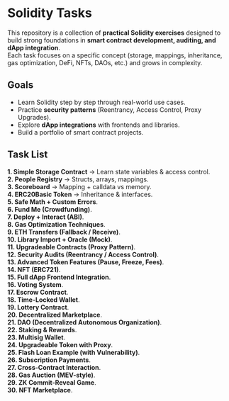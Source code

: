 # Solidity Tasks  

This repository is a collection of **practical Solidity exercises** designed to build strong foundations in **smart contract development, auditing, and dApp integration**.  
Each task focuses on a specific concept (storage, mappings, inheritance, gas optimization, DeFi, NFTs, DAOs, etc.) and grows in complexity.  



## Goals  
- Learn Solidity step by step through real-world use cases.  
- Practice **security patterns** (Reentrancy, Access Control, Proxy Upgrades).  
- Explore **dApp integrations** with frontends and libraries.  
- Build a portfolio of smart contract projects.  



## Task List  

  **1. Simple Storage Contract** → Learn state variables & access control.  
  **2. People Registry** → Structs, arrays, mappings.  
  **3. Scoreboard** → Mapping + calldata vs memory.  
  **4. ERC20Basic Token** → Inheritance & interfaces.  
  **5. Safe Math + Custom Errors**.  
  **6. Fund Me (Crowdfunding)**.  
  **7. Deploy + Interact (ABI)**.  
  **8. Gas Optimization Techniques**.  
  **9. ETH Transfers (Fallback / Receive)**.  
  **10. Library Import + Oracle (Mock)**.  
  **11. Upgradeable Contracts (Proxy Pattern)**.  
  **12. Security Audits (Reentrancy / Access Control)**.  
  **13. Advanced Token Features (Pause, Freeze, Fees)**.  
  **14. NFT (ERC721)**.  
  **15. Full dApp Frontend Integration**.  
  **16. Voting System**.  
  **17. Escrow Contract**.  
  **18. Time-Locked Wallet**.  
  **19. Lottery Contract**.  
  **20. Decentralized Marketplace**.  
  **21. DAO (Decentralized Autonomous Organization)**.  
  **22. Staking & Rewards**.  
  **23. Multisig Wallet**.  
  **24. Upgradeable Token with Proxy**.  
  **25. Flash Loan Example (with Vulnerability)**.  
  **26. Subscription Payments**.  
  **27. Cross-Contract Interaction**.  
  **28. Gas Auction (MEV-style)**.  
  **29. ZK Commit-Reveal Game**.  
  **30. NFT Marketplace**.  


